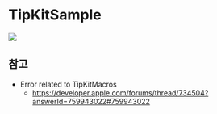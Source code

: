 # TipKitSample
<p>
  <img src="https://img.shields.io/badge/iOS-17.0+-blue"/>
</p>

## 참고
- Error related to TipKitMacros
  - https://developer.apple.com/forums/thread/734504?answerId=759943022#759943022
